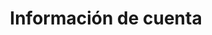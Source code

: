 ---
title: Información de cuenta 
slug: customer
excerpt: Gestione sus identificadores y sus cuentas de OVHcloud
sections: Primeros pasos, Seguridad
---